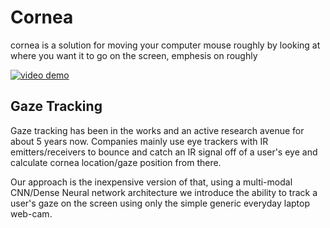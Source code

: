 # Cornea
cornea is a solution for moving your computer mouse roughly by looking at where you want it to go on the screen, emphesis on roughly

[![video demo](https://img.youtube.com/vi/GXfzyPOSq5U/0.jpg)](https://youtu.be/GXfzyPOSq5U "Gaze tracking demo")

## Gaze Tracking
Gaze tracking has been in the works and an active research avenue for about 5 years now. Companies mainly use eye trackers with IR emitters/receivers to bounce and catch an IR signal off of a user's eye and calculate cornea location/gaze position from there.

Our approach is the inexpensive version of that, using a multi-modal CNN/Dense Neural network architecture we introduce the ability to track a user's gaze on the screen using only the simple generic everyday laptop web-cam.
